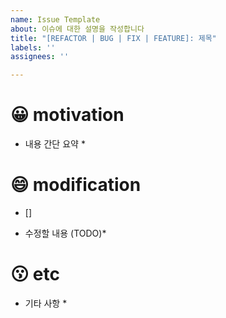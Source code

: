 ```yaml
---
name: Issue Template
about: 이슈에 대한 설명을 작성합니다
title: "[REFACTOR | BUG | FIX | FEATURE]: 제목"
labels: ''
assignees: ''

---
```


# 😀 motivation
>
* 내용 간단 요약 *

# 😄 modification

- []
* 수정할 내용 (TODO)*


# 😗 etc
* 기타 사항 *
